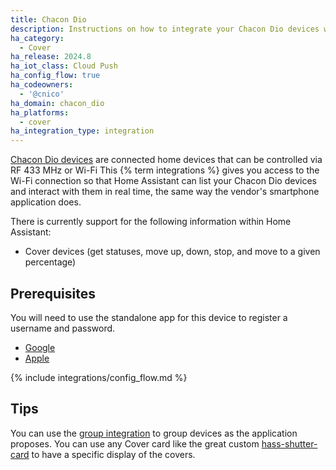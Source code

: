 ```yaml
---
title: Chacon Dio
description: Instructions on how to integrate your Chacon Dio devices within Home Assistant.
ha_category:
  - Cover
ha_release: 2024.8
ha_iot_class: Cloud Push
ha_config_flow: true
ha_codeowners:
  - '@cnico'
ha_domain: chacon_dio
ha_platforms:
  - cover
ha_integration_type: integration
---
```


[Chacon Dio devices](https://chacon.com/en/) are connected home devices that can be controlled via RF 433 MHz or Wi-Fi
This {% term integrations %} gives you access to the Wi-Fi connection so that Home Assistant can list your Chacon Dio devices and interact with them in real time, the same way the vendor's smartphone application does.

There is currently support for the following information within Home Assistant:

- Cover devices (get statuses, move up, down, stop, and move to a given percentage)

## Prerequisites

You will need to use the standalone app for this device to register a username and password.

- [Google](https://play.google.com/store/apps/details?id=com.chacon.dioone&hl=en)
- [Apple](https://apps.apple.com/fr/app/dio-one/id1493503504?l=en)

{% include integrations/config_flow.md %}

## Tips

You can use the [group integration](/integrations/group) to group devices as the application proposes.
You can use any Cover card like the great custom [hass-shutter-card](https://github.com/Deejayfool/hass-shutter-card) to have a specific display of the covers.

